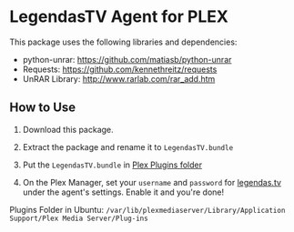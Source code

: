 
# LegendasTV Agent for PLEX

This package uses the following libraries and dependencies:

- python-unrar: https://github.com/matiasb/python-unrar
- Requests: https://github.com/kennethreitz/requests
- UnRAR Library: http://www.rarlab.com/rar_add.htm


## How to Use

1. Download this package.
2. Extract the package and rename it to `LegendasTV.bundle`
3. Put the `LegendasTV.bundle` in [Plex Plugins folder](https://support.plex.tv/hc/en-us/articles/201106098-How-do-I-find-the-Plug-Ins-folder-)

4. On the Plex Manager, set your `username` and `password` for [legendas.tv](http://legendas.tv/) under the agent's settings. Enable it and you're done!



Plugins Folder in Ubuntu:
`/var/lib/plexmediaserver/Library/Application Support/Plex Media Server/Plug-ins`

